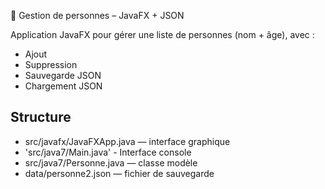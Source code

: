 👥 Gestion de personnes – JavaFX + JSON

Application JavaFX pour gérer une liste de personnes (nom + âge), avec :

- Ajout
- Suppression
- Sauvegarde JSON
- Chargement JSON

## Structure

- src/javafx/JavaFXApp.java — interface graphique
- 'src/java7/Main.java' - Interface console
- src/java7/Personne.java — classe modèle
- data/personne2.json — fichier de sauvegarde